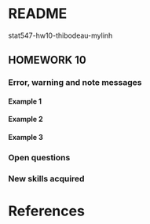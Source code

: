 # README 

stat547-hw10-thibodeau-mylinh

## HOMEWORK 10 




### Error, warning and note messages

#### Example 1

#### Example 2

#### Example 3


### Open questions

### New skills acquired

# References

